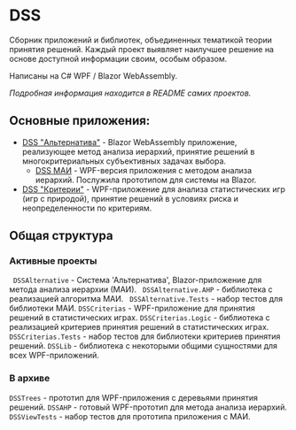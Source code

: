 # DSS

Сборник приложений и библиотек, объединенных тематикой теории принятия решений. Каждый проект выявляет наилучшее решение на основе доступной информации своим, особым образом.

Написаны на C# WPF / Blazor WebAssembly.

*Подробная информация находится в README самих проектов.*

## Основные приложения:
- [DSS "Альтернатива"](https://github.com/Alleaxx/DSS/tree/master/DSSAlternative) - Blazor WebAssembly приложение, реализующее метод анализа иерархий, принятие решений в многокритериальных субъективных задачах выбора.
    - [DSS МАИ](https://github.com/Alleaxx/DSS/tree/master/DSSView) - WPF-версия приложения с методом анализа иерархий. Послужила прототипом для системы на Blazor.
- [DSS "Критерии"](https://github.com/Alleaxx/DSS/tree/master/DSSViewNew) - WPF-приложение для анализа статистических игр (игр с природой), принятие решений в условиях риска и неопределенности по критериям.

## Общая структура
### Активные проекты
``` DSSAlternative``` - Система 'Альтернатива', Blazor-приложение для метода анализа иерархии (МАИ).
``` DSSAlternative.AHP``` - библиотека с реализацией алгоритма МАИ.
``` DSSAlternative.Tests``` - набор тестов для библиотеки МАИ.
``` DSSCriterias ``` - WPF-приложение для принятия решений в статистических играх.
``` DSSCriterias.Logic ``` - библиотека с реализацией критериев принятия решений в статистических играх.
``` DSSCriterias.Tests ``` - набор тестов для библиотеки критериев принятия решений.
``` DSSLib ``` - библиотека с некоторыми общими сущностями для всех WPF-приложений.


### В архиве
``` DSSTrees ``` - прототип для WPF-приложения с деревьями принятия решений.
``` DSSAHP ``` - готовый WPF-прототип для метода анализа иерархий.
``` DSSViewTests ``` - набор тестов для прототипа приложения с МАИ.